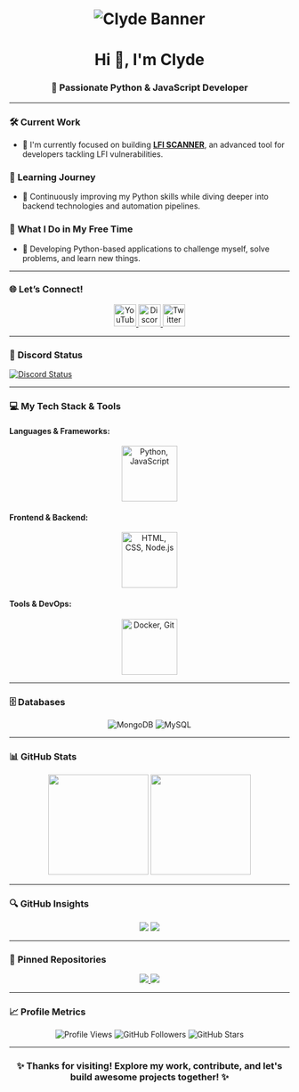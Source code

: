 <h1 align="center">
  <img src="https://www.osinthub.fr/clyde_banner.png" alt="Clyde Banner" />
</h1>

<h1 align="center">Hi 👋, I'm Clyde</h1>
<h3 align="center">🚀 Passionate Python & JavaScript Developer</h3>

---

### 🛠️ **Current Work**
- 🚧 I'm currently focused on building [**LFI SCANNER**](https://github.com/clydedc/lfi-scanner), an advanced tool for developers tackling LFI vulnerabilities.

### 🌱 **Learning Journey**
- 📘 Continuously improving my Python skills while diving deeper into backend technologies and automation pipelines.

### 🚀 **What I Do in My Free Time**
- 🎯 Developing Python-based applications to challenge myself, solve problems, and learn new things.

---

### 🌐 **Let’s Connect!**
<p align="center">
  <a href="https://youtube.com/channel/UC4vJgHvruxP7fq-Fyoegz3A" target="_blank">
    <img src="https://raw.githubusercontent.com/rahuldkjain/github-profile-readme-generator/master/src/images/icons/Social/youtube.svg" alt="YouTube" height="40" width="40" />
  </a>
  <a href="https://discord.gg/4SrGTgkTsq" target="_blank">
    <img src="https://raw.githubusercontent.com/rahuldkjain/github-profile-readme-generator/master/src/images/icons/Social/discord.svg" alt="Discord" height="40" width="40" />
  </a>
  <a href="https://twitter.com/clyde211dsc" target="_blank">
    <img src="https://raw.githubusercontent.com/rahuldkjain/github-profile-readme-generator/master/src/images/icons/Social/twitter.svg" alt="Twitter" height="40" width="40" />
  </a>
</p>

---

### 💬 **Discord Status**
[![Discord Status](https://lanyard.cnrad.dev/api/1361691516086517803)](https://discord.com/users/1361691516086517803)

---

### 💻 **My Tech Stack & Tools**

#### **Languages & Frameworks:**
<p align="center">
  <img src="https://skillicons.dev/icons?i=python,javascript" alt="Python, JavaScript" height="100" width="100" />
</p>

#### **Frontend & Backend:**
<p align="center">
  <img src="https://skillicons.dev/icons?i=html,css,nodejs" alt="HTML, CSS, Node.js" height="100" width="100" />
</p>

#### **Tools & DevOps:**
<p align="center">
  <img src="https://skillicons.dev/icons?i=docker,git" alt="Docker, Git" height="100" width="100" />
</p>

---

### 🗄️ **Databases**
<p align="center">
  <img src="https://img.shields.io/badge/MongoDB-4EA94B?style=for-the-badge&logo=mongodb&logoColor=white" alt="MongoDB" />
  <img src="https://img.shields.io/badge/MySQL-4479A1?style=for-the-badge&logo=mysql&logoColor=white" alt="MySQL" />
</p>

---

### 📊 **GitHub Stats**
<p align="center">
  <img src="https://github-readme-stats.vercel.app/api?username=clydedc&show_icons=true&theme=radical&count_private=true" height="180" />
  <img src="https://github-readme-streak-stats.herokuapp.com?user=clydedc&theme=radical" height="180" />
</p>

---

### 🔍 **GitHub Insights**
<p align="center">
  <img src="https://github-readme-stats.vercel.app/api/top-langs/?username=clydedc&layout=compact&theme=radical" />
  <img src="https://github-profile-summary-cards.vercel.app/api/cards/profile-details?username=clydedc&theme=radical" />
</p>

---

### 📌 **Pinned Repositories**
<p align="center">
  <a href="https://github.com/clydedc/OpenSpy" target="_blank">
    <img src="https://github-readme-stats.vercel.app/api/pin/?username=clydedc&repo=OpenSpy&theme=radical" />
  </a>
  <a href="https://github.com/clydedc/rankbot" target="_blank">
    <img src="https://github-readme-stats.vercel.app/api/pin/?username=clydedc&repo=rankbot&theme=radical" />
  </a>
</p>

---

### 📈 **Profile Metrics**
<p align="center">
  <img src="https://api.visitorbadge.io/api/VisitorHit?user=clydedc&countColor=%23FF0000" alt="Profile Views">
  <img src="https://img.shields.io/github/followers/clydedc?color=FF0000&style=for-the-badge&logo=github&label=Follow" alt="GitHub Followers">
  <img src="https://img.shields.io/github/stars/clydedc?color=FF0000&style=for-the-badge&logo=github&label=Stars" alt="GitHub Stars">
</p>

---

<h3 align="center">✨ Thanks for visiting! Explore my work, contribute, and let's build awesome projects together! ✨</h3>
